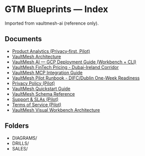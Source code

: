 # GTM Blueprints — Index

Imported from vaultmesh-ai (reference only).

## Documents
- [ Product Analytics (Privacy‑first, Pilot)](ANALYTICS.md)
- [ VaultMesh Architecture](ARCHITECTURE.md)
- [ VaultMesh AI — GCP Deployment Guide (Workbench + CLI)](DEPLOY_GCP.md)
- [ VaultMesh FinTech Pricing - Dubai-Ireland Corridor](FINTECH_PRICING.md)
- [ VaultMesh MCP Integration Guide](MCP_WIRING.md)
- [ VaultMesh Pilot Runbook - DIFC/Dublin One-Week Readiness](PILOT_RUNBOOK.md)
- [ Privacy Policy (Pilot)](PRIVACY.md)
- [ VaultMesh Quickstart Guide](QUICKSTART.md)
- [ VaultMesh Schema Reference](SCHEMAS.md)
- [ Support & SLAs (Pilot)](SUPPORT.md)
- [ Terms of Service (Pilot)](TOS.md)
- [ VaultMesh Visual Workbench Architecture](WORKBENCH.md)

## Folders
- DIAGRAMS/
- DRILLS/
- SALES/
